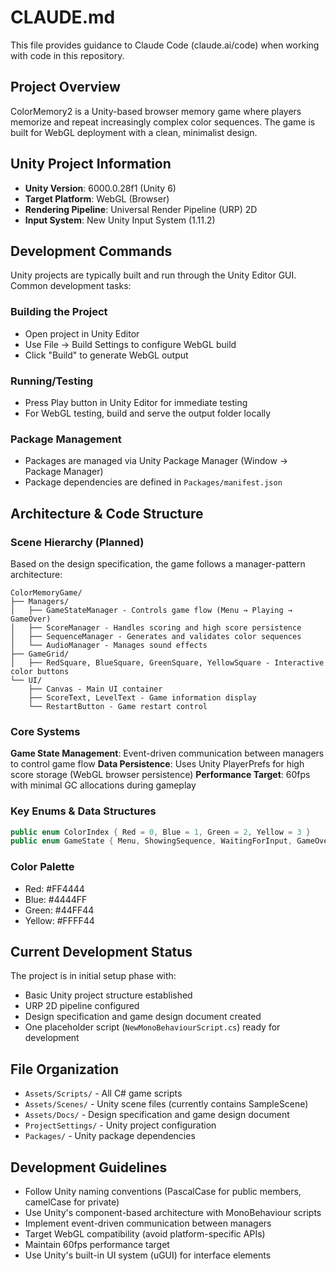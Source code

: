 # CLAUDE.md

This file provides guidance to Claude Code (claude.ai/code) when working with code in this repository.

## Project Overview

ColorMemory2 is a Unity-based browser memory game where players memorize and repeat increasingly complex color sequences. The game is built for WebGL deployment with a clean, minimalist design.

## Unity Project Information

- **Unity Version**: 6000.0.28f1 (Unity 6)
- **Target Platform**: WebGL (Browser)
- **Rendering Pipeline**: Universal Render Pipeline (URP) 2D
- **Input System**: New Unity Input System (1.11.2)

## Development Commands

Unity projects are typically built and run through the Unity Editor GUI. Common development tasks:

### Building the Project
- Open project in Unity Editor
- Use File → Build Settings to configure WebGL build
- Click "Build" to generate WebGL output

### Running/Testing
- Press Play button in Unity Editor for immediate testing
- For WebGL testing, build and serve the output folder locally

### Package Management
- Packages are managed via Unity Package Manager (Window → Package Manager)
- Package dependencies are defined in `Packages/manifest.json`

## Architecture & Code Structure

### Scene Hierarchy (Planned)
Based on the design specification, the game follows a manager-pattern architecture:

```
ColorMemoryGame/
├── Managers/
│   ├── GameStateManager - Controls game flow (Menu → Playing → GameOver)
│   ├── ScoreManager - Handles scoring and high score persistence
│   ├── SequenceManager - Generates and validates color sequences
│   └── AudioManager - Manages sound effects
├── GameGrid/
│   ├── RedSquare, BlueSquare, GreenSquare, YellowSquare - Interactive color buttons
└── UI/
    ├── Canvas - Main UI container
    ├── ScoreText, LevelText - Game information display
    └── RestartButton - Game restart control
```

### Core Systems

**Game State Management**: Event-driven communication between managers to control game flow
**Data Persistence**: Uses Unity PlayerPrefs for high score storage (WebGL browser persistence)
**Performance Target**: 60fps with minimal GC allocations during gameplay

### Key Enums & Data Structures
```csharp
public enum ColorIndex { Red = 0, Blue = 1, Green = 2, Yellow = 3 }
public enum GameState { Menu, ShowingSequence, WaitingForInput, GameOver }
```

### Color Palette
- Red: #FF4444
- Blue: #4444FF  
- Green: #44FF44
- Yellow: #FFFF44

## Current Development Status

The project is in initial setup phase with:
- Basic Unity project structure established
- URP 2D pipeline configured
- Design specification and game design document created
- One placeholder script (`NewMonoBehaviourScript.cs`) ready for development

## File Organization

- `Assets/Scripts/` - All C# game scripts
- `Assets/Scenes/` - Unity scene files (currently contains SampleScene)
- `Assets/Docs/` - Design specification and game design document
- `ProjectSettings/` - Unity project configuration
- `Packages/` - Unity package dependencies

## Development Guidelines

- Follow Unity naming conventions (PascalCase for public members, camelCase for private)
- Use Unity's component-based architecture with MonoBehaviour scripts
- Implement event-driven communication between managers
- Target WebGL compatibility (avoid platform-specific APIs)
- Maintain 60fps performance target
- Use Unity's built-in UI system (uGUI) for interface elements